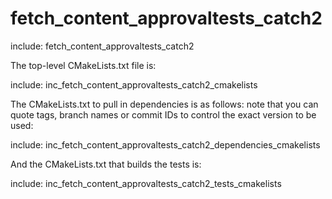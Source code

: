 # fetch_content_approvaltests_catch2

include: fetch_content_approvaltests_catch2

The top-level CMakeLists.txt file is:

include: inc_fetch_content_approvaltests_catch2_cmakelists

The CMakeLists.txt to pull in dependencies is as follows: note that you can quote tags, branch names or commit IDs to control the exact version to be used:

include: inc_fetch_content_approvaltests_catch2_dependencies_cmakelists

And the CMakeLists.txt that builds the tests is:

include: inc_fetch_content_approvaltests_catch2_tests_cmakelists
